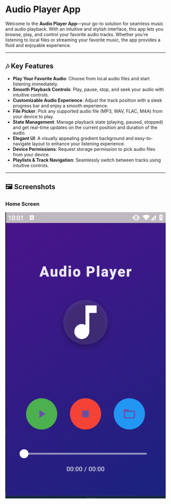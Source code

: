 # Audio Player App

Welcome to the **Audio Player App**—your go-to solution for seamless music and audio playback. With an intuitive and stylish interface, this app lets you browse, play, and control your favorite audio tracks. Whether you’re listening to local files or streaming your favorite music, the app provides a fluid and enjoyable experience.

---

## 🎶 **Key Features**

- **Play Your Favorite Audio**: Choose from local audio files and start listening immediately.
- **Smooth Playback Controls**: Play, pause, stop, and seek your audio with intuitive controls.
- **Customizable Audio Experience**: Adjust the track position with a sleek progress bar and enjoy a smooth experience.
- **File Picker**: Pick any supported audio file (MP3, WAV, FLAC, M4A) from your device to play.
- **State Management**: Manage playback state (playing, paused, stopped) and get real-time updates on the current position and duration of the audio.
- **Elegant UI**: A visually appealing gradient background and easy-to-navigate layout to enhance your listening experience.
- **Device Permissions**: Request storage permission to pick audio files from your device.
- **Playlists & Track Navigation**: Seamlessly switch between tracks using intuitive controls.

---

## 🖼️ **Screenshots**

### Home Screen
![Home Screen](assets/screenshots/home.png)

